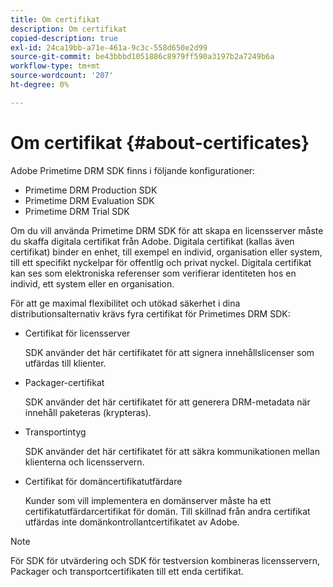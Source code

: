 ```yaml
---
title: Om certifikat
description: Om certifikat
copied-description: true
exl-id: 24ca19bb-a71e-461a-9c3c-558d650e2d99
source-git-commit: be43bbbd1051886c8979ff590a3197b2a7249b6a
workflow-type: tm+mt
source-wordcount: '207'
ht-degree: 0%

---
```


# Om certifikat {#about-certificates}

Adobe Primetime DRM SDK finns i följande konfigurationer:

* Primetime DRM Production SDK
* Primetime DRM Evaluation SDK
* Primetime DRM Trial SDK

Om du vill använda Primetime DRM SDK för att skapa en licensserver måste du skaffa digitala certifikat från Adobe. Digitala certifikat (kallas även certifikat) binder en enhet, till exempel en individ, organisation eller system, till ett specifikt nyckelpar för offentlig och privat nyckel. Digitala certifikat kan ses som elektroniska referenser som verifierar identiteten hos en individ, ett system eller en organisation.

För att ge maximal flexibilitet och utökad säkerhet i dina distributionsalternativ krävs fyra certifikat för Primetimes DRM SDK:

* Certifikat för licensserver

   SDK använder det här certifikatet för att signera innehållslicenser som utfärdas till klienter.
* Packager-certifikat

   SDK använder det här certifikatet för att generera DRM-metadata när innehåll paketeras (krypteras).
* Transportintyg

   SDK använder det här certifikatet för att säkra kommunikationen mellan klienterna och licensservern.
* Certifikat för domäncertifikatutfärdare

   Kunder som vill implementera en domänserver måste ha ett certifikatutfärdarcertifikat för domän. Till skillnad från andra certifikat utfärdas inte domänkontrollantcertifikatet av Adobe.

>[!NOTE]
>
>För SDK för utvärdering och SDK för testversion kombineras licensservern, Packager och transportcertifikaten till ett enda certifikat.
